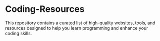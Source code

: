 # Coding-Resources
This repository contains a curated list of high-quality websites, tools, and resources designed to help you learn programming and enhance your coding skills.
